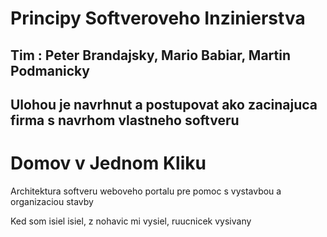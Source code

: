 # Principy Softveroveho Inzinierstva
## Tim : Peter Brandajsky, Mario Babiar, Martin Podmanicky
Ulohou je navrhnut a postupovat ako zacinajuca firma s navrhom vlastneho softveru
---
# Domov v Jednom Kliku
Architektura softveru weboveho portalu pre pomoc s vystavbou a organizaciou stavby

Ked som isiel isiel, z nohavic mi vysiel, ruucnicek vysivany
